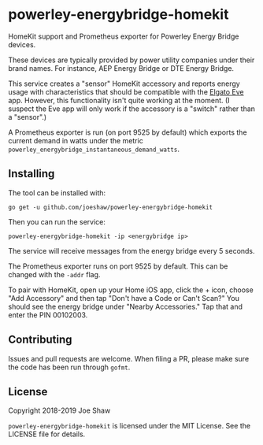 
# powerley-energybridge-homekit

HomeKit support and Prometheus exporter for Powerley Energy Bridge
devices.

These devices are typically provided by power utility companies under
their brand names.  For instance, AEP Energy Bridge or DTE Energy
Bridge.

This service creates a "sensor" HomeKit accessory and reports energy
usage with characteristics that should be compatible with the [Elgato
Eve](https://itunes.apple.com/us/app/elgato-eve/id917695792?mt=8) app.
However, this functionality isn't quite working at the moment.  (I
suspect the Eve app will only work if the accessory is a "switch"
rather than a "sensor".)

A Prometheus exporter is run (on port 9525 by default) which exports
the current demand in watts under the metric
`powerley_energybridge_instantaneous_demand_watts`.

## Installing

The tool can be installed with:

    go get -u github.com/joeshaw/powerley-energybridge-homekit

Then you can run the service:

    powerley-energybridge-homekit -ip <energybridge ip>

The service will receive messages from the energy bridge every 5
seconds.

The Prometheus exporter runs on port 9525 by default.  This can be
changed with the `-addr` flag.

To pair with HomeKit, open up your Home iOS app, click the + icon,
choose "Add Accessory" and then tap "Don't have a Code or Can't Scan?"
You should see the energy bridge under "Nearby Accessories."  Tap that
and enter the PIN 00102003.

## Contributing

Issues and pull requests are welcome.  When filing a PR, please make
sure the code has been run through `gofmt`.

## License

Copyright 2018-2019 Joe Shaw

`powerley-energybridge-homekit` is licensed under the MIT License.
See the LICENSE file for details.


